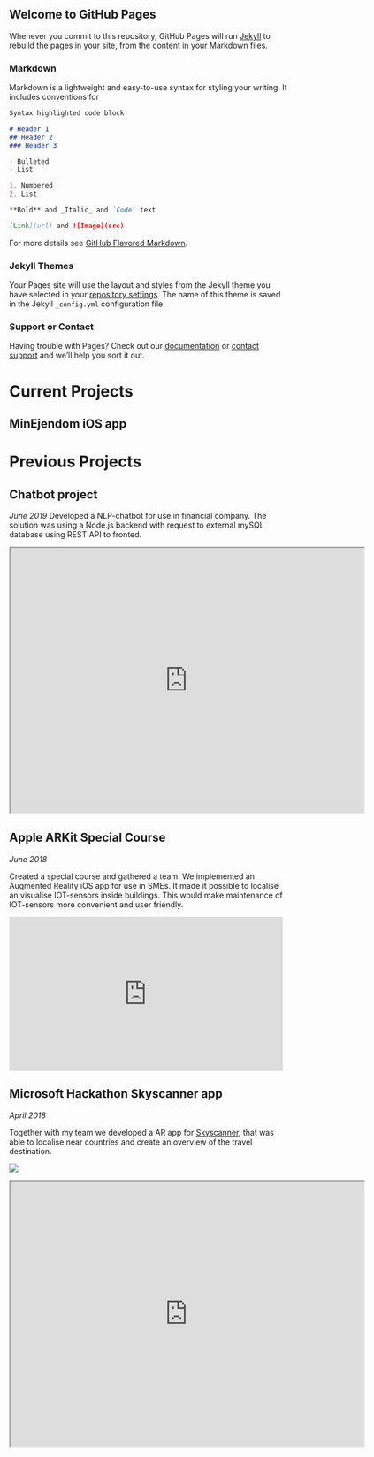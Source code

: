 ## Welcome to GitHub Pages


Whenever you commit to this repository, GitHub Pages will run [Jekyll](https://jekyllrb.com/) to rebuild the pages in your site, from the content in your Markdown files.

### Markdown

Markdown is a lightweight and easy-to-use syntax for styling your writing. It includes conventions for

```markdown
Syntax highlighted code block

# Header 1
## Header 2
### Header 3

- Bulleted
- List

1. Numbered
2. List

**Bold** and _Italic_ and `Code` text

[Link](url) and ![Image](src)
```

For more details see [GitHub Flavored Markdown](https://guides.github.com/features/mastering-markdown/).

### Jekyll Themes

Your Pages site will use the layout and styles from the Jekyll theme you have selected in your [repository settings](https://github.com/SimonElNahasChristensen/SimonElNahasChristensen.github.io/settings). The name of this theme is saved in the Jekyll `_config.yml` configuration file.

### Support or Contact

Having trouble with Pages? Check out our [documentation](https://help.github.com/categories/github-pages-basics/) or [contact support](https://github.com/contact) and we’ll help you sort it out.

# Current Projects

## MinEjendom iOS app



# Previous Projects

## Chatbot project
*June 2019*
Developed a NLP-chatbot for use in financial company. The solution was using a Node.js backend with request to external mySQL database using REST API to fronted.
<iframe src="https://drive.google.com/file/d/1X7G4s9m7PCDrZ6OJnGjLcYl2vseJ7aMS/preview" width="640" height="480"></iframe>




## Apple ARKit Special Course
*June 2018*

Created a special course and gathered a team. We implemented an Augmented Reality iOS app for use in SMEs. It made it possible to localise an visualise IOT-sensors inside buildings. This would make maintenance of IOT-sensors more convenient and user friendly.

<iframe width="495" height="278" src="https://www.youtube.com/embed/fFBVXA2Yk8E" frameborder="0" allow="accelerometer; autoplay; encrypted-media; gyroscope; picture-in-picture" allowfullscreen></iframe>

## Microsoft Hackathon Skyscanner app
*April 2018*

Together with my team we developed a AR app for [Skyscanner](http://skyscanner.com), that was able to localise near countries and create an overview of the travel destination.

![](https://lh3.googleusercontent.com/zKVNU9v7BaifxAlOj1L-CCzSlTAQVjfFJIGF25y-yHfPnYhrhcoIDChBE8zJGXLna_YPZUh7LEOJywMSeLmN7ZiI6zoHlype5sq8TFxQ-TrgkKSImfHwDfRSmaqh3oz_TxzJq96CpB0=w1480-h1110-no)


<iframe src="https://drive.google.com/file/d/1iQA-db3B6O78eNa3HCK_TW6_5wdbJmI3/preview" width="640" height="480"></iframe>

